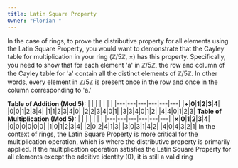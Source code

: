 ```yaml
---
title: Latin Square Property
Owner: "Florian "
---
```

In the case of rings, to prove the distributive property for all elements using the Latin Square Property, you would want to demonstrate that the Cayley table for multiplication in your ring (ℤ/5ℤ, ×) has this property. Specifically, you need to show that for each element 'a' in ℤ/5ℤ, the row and column of the Cayley table for 'a' contain all the distinct elements of ℤ/5ℤ. In other words, every element in ℤ/5ℤ is present once in the row and once in the column corresponding to 'a.’
  
**Table of Addition (Mod 5):**
|   |   |   |   |   |   |
|---|---|---|---|---|---|
|**+**|**0**|**1**|**2**|**3**|**4**|
|0|0|1|2|3|4|
|1|1|2|3|4|0|
|2|2|3|4|0|1|
|3|3|4|0|1|2|
|4|4|0|1|2|3|
**Table of Multiplication (Mod 5):**
|   |   |   |   |   |   |
|---|---|---|---|---|---|
|**×**|**0**|**1**|**2**|**3**|**4**|
|0|0|0|0|0|0|
|1|0|1|2|3|4|
|2|0|2|4|1|3|
|3|0|3|1|4|2|
|4|0|4|3|2|1|
In the context of rings, the Latin Square Property is more critical for the multiplication operation, which is where the distributive property is primarily applied. If the multiplication operation satisfies the Latin Square Property for all elements except the additive identity (0), it is still a valid ring